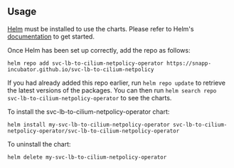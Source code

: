 ## Usage

[Helm](https://helm.sh) must be installed to use the charts. Please refer to
Helm's [documentation](https://helm.sh/docs) to get started.

Once Helm has been set up correctly, add the repo as follows:

    helm repo add svc-lb-to-cilium-netpolicy-operator https://snapp-incubator.github.io/svc-lb-to-cilium-netpolicy

If you had already added this repo earlier, run `helm repo update` to retrieve
the latest versions of the packages.  You can then run `helm search repo
svc-lb-to-cilium-netpolicy-operator` to see the charts.

To install the svc-lb-to-cilium-netpolicy-operator chart:

    helm install my-svc-lb-to-cilium-netpolicy-operator svc-lb-to-cilium-netpolicy-operator/svc-lb-to-cilium-netpolicy-operator

To uninstall the chart:

    helm delete my-svc-lb-to-cilium-netpolicy-operator
